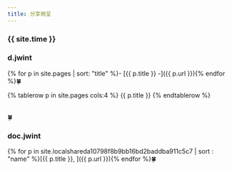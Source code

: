 ```yaml
---
title: 分享冊呈
---
```


### {{ site.time }}

### d.jwint

{% for p in site.pages | sort: "title" %}- [{{ p.title }}   -]({{ p.url }}){% endfor %}🍀


<table>
{% tablerow p in site.pages cols:4 %}
  <a ref="{{ p.url }}">{{ p.title }}</a>
{% endtablerow %}
</table>🍀

### doc.jwint

{% for p in site.localshareda10798f8b9bb16bd2baddba911c5c7 | sort : "name" %}[{{ p.title }}, ]({{ p.url }}){% endfor %}🍀

